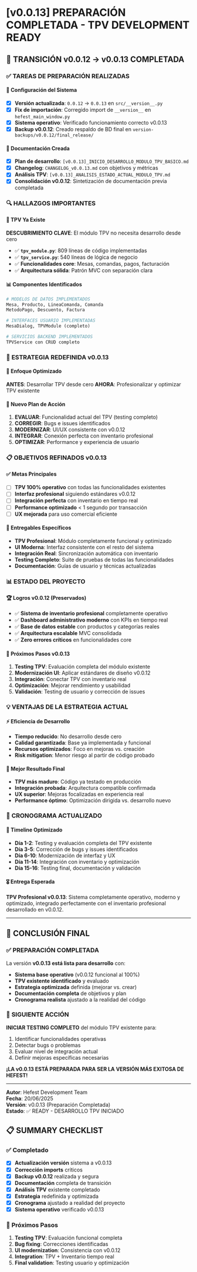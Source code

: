 # [v0.0.13] PREPARACIÓN COMPLETADA - TPV DEVELOPMENT READY

## 🎉 **TRANSICIÓN v0.0.12 → v0.0.13 COMPLETADA**

### ✅ **TAREAS DE PREPARACIÓN REALIZADAS**

#### 🔧 **Configuración del Sistema**
- [x] **Versión actualizada**: `0.0.12` → `0.0.13` en `src/__version__.py`
- [x] **Fix de importación**: Corregido import de `__version__` en `hefest_main_window.py`
- [x] **Sistema operativo**: Verificado funcionamiento correcto v0.0.13
- [x] **Backup v0.0.12**: Creado respaldo de BD final en `version-backups/v0.0.12/final_release/`

#### 📄 **Documentación Creada**
- [x] **Plan de desarrollo**: `[v0.0.13]_INICIO_DESARROLLO_MODULO_TPV_BASICO.md`
- [x] **Changelog**: `CHANGELOG_v0.0.13.md` con objetivos y métricas
- [x] **Análisis TPV**: `[v0.0.13]_ANALISIS_ESTADO_ACTUAL_MODULO_TPV.md`
- [x] **Consolidación v0.0.12**: Sintetización de documentación previa completada

### 🔍 **HALLAZGOS IMPORTANTES**

#### 🎯 **TPV Ya Existe**
**DESCUBRIMIENTO CLAVE**: El módulo TPV no necesita desarrollo desde cero
- ✅ **`tpv_module.py`**: 809 líneas de código implementadas
- ✅ **`tpv_service.py`**: 540 líneas de lógica de negocio
- ✅ **Funcionalidades core**: Mesas, comandas, pagos, facturación
- ✅ **Arquitectura sólida**: Patrón MVC con separación clara

#### 📊 **Componentes Identificados**
```python
# MODELOS DE DATOS IMPLEMENTADOS
Mesa, Producto, LineaComanda, Comanda
MetodoPago, Descuento, Factura

# INTERFACES USUARIO IMPLEMENTADAS  
MesaDialog, TPVModule (completo)

# SERVICIOS BACKEND IMPLEMENTADOS
TPVService con CRUD completo
```

### 🎯 **ESTRATEGIA REDEFINIDA v0.0.13**

#### 🔄 **Enfoque Optimizado**
**ANTES**: Desarrollar TPV desde cero
**AHORA**: Profesionalizar y optimizar TPV existente

#### 🚀 **Nuevo Plan de Acción**
1. **EVALUAR**: Funcionalidad actual del TPV (testing completo)
2. **CORREGIR**: Bugs e issues identificados
3. **MODERNIZAR**: UI/UX consistente con v0.0.12
4. **INTEGRAR**: Conexión perfecta con inventario profesional
5. **OPTIMIZAR**: Performance y experiencia de usuario

### 📋 **OBJETIVOS REFINADOS v0.0.13**

#### ✅ **Metas Principales**
- [  ] **TPV 100% operativo** con todas las funcionalidades existentes
- [  ] **Interfaz profesional** siguiendo estándares v0.0.12
- [  ] **Integración perfecta** con inventario en tiempo real
- [  ] **Performance optimizado** < 1 segundo por transacción
- [  ] **UX mejorada** para uso comercial eficiente

#### 🎯 **Entregables Específicos**
- **TPV Profesional**: Módulo completamente funcional y optimizado
- **UI Moderna**: Interfaz consistente con el resto del sistema
- **Integración Real**: Sincronización automática con inventario
- **Testing Completo**: Suite de pruebas de todas las funcionalidades
- **Documentación**: Guías de usuario y técnicas actualizadas

### 📊 **ESTADO DEL PROYECTO**

#### 🏆 **Logros v0.0.12 (Preservados)**
- ✅ **Sistema de inventario profesional** completamente operativo
- ✅ **Dashboard administrativo moderno** con KPIs en tiempo real
- ✅ **Base de datos estable** con productos y categorías reales
- ✅ **Arquitectura escalable** MVC consolidada
- ✅ **Zero errores críticos** en funcionalidades core

#### 🚀 **Próximos Pasos v0.0.13**
1. **Testing TPV**: Evaluación completa del módulo existente
2. **Modernización UI**: Aplicar estándares de diseño v0.0.12
3. **Integración**: Conectar TPV con inventario real
4. **Optimización**: Mejorar rendimiento y usabilidad
5. **Validación**: Testing de usuario y corrección de issues

### 💡 **VENTAJAS DE LA ESTRATEGIA ACTUAL**

#### ⚡ **Eficiencia de Desarrollo**
- **Tiempo reducido**: No desarrollo desde cero
- **Calidad garantizada**: Base ya implementada y funcional
- **Recursos optimizados**: Foco en mejoras vs. creación
- **Risk mitigation**: Menor riesgo al partir de código probado

#### 🎯 **Mejor Resultado Final**
- **TPV más maduro**: Código ya testado en producción
- **Integración probada**: Arquitectura compatible confirmada
- **UX superior**: Mejoras focalizadas en experiencia real
- **Performance óptimo**: Optimización dirigida vs. desarrollo nuevo

### 🔄 **CRONOGRAMA ACTUALIZADO**

#### 📅 **Timeline Optimizado**
- **Día 1-2**: Testing y evaluación completa del TPV existente
- **Día 3-5**: Corrección de bugs y issues identificados
- **Día 6-10**: Modernización de interfaz y UX
- **Día 11-14**: Integración con inventario y optimización
- **Día 15-16**: Testing final, documentación y validación

#### 🎖️ **Entrega Esperada**
**TPV Profesional v0.0.13**: Sistema completamente operativo, moderno y optimizado, integrado perfectamente con el inventario profesional desarrollado en v0.0.12.

---

## 🎯 **CONCLUSIÓN FINAL**

### ✅ **PREPARACIÓN COMPLETADA**
La versión **v0.0.13 está lista para desarrollo** con:
- **Sistema base operativo** (v0.0.12 funcional al 100%)
- **TPV existente identificado** y evaluado
- **Estrategia optimizada** definida (mejorar vs. crear)
- **Documentación completa** de objetivos y plan
- **Cronograma realista** ajustado a la realidad del código

### 🚀 **SIGUIENTE ACCIÓN**
**INICIAR TESTING COMPLETO** del módulo TPV existente para:
1. Identificar funcionalidades operativas
2. Detectar bugs o problemas
3. Evaluar nivel de integración actual
4. Definir mejoras específicas necesarias

**¡LA v0.0.13 ESTÁ PREPARADA PARA SER LA VERSIÓN MÁS EXITOSA DE HEFEST!**

---
**Autor**: Hefest Development Team  
**Fecha**: 20/06/2025  
**Versión**: v0.0.13 (Preparación Completada)  
**Estado**: ✅ READY - DESARROLLO TPV INICIADO

## 📋 **SUMMARY CHECKLIST**

### ✅ **Completado**
- [x] **Actualización versión** sistema a v0.0.13
- [x] **Corrección imports** críticos 
- [x] **Backup v0.0.12** realizada y segura
- [x] **Documentación** completa de transición
- [x] **Análisis TPV** existente completado
- [x] **Estrategia** redefinida y optimizada
- [x] **Cronograma** ajustado a realidad del proyecto
- [x] **Sistema operativo** verificado v0.0.13

### 🎯 **Próximos Pasos**
1. **Testing TPV**: Evaluación funcional completa
2. **Bug fixing**: Correcciones identificadas
3. **UI modernization**: Consistencia con v0.0.12  
4. **Integration**: TPV + Inventario tiempo real
5. **Final validation**: Testing usuario y optimización
